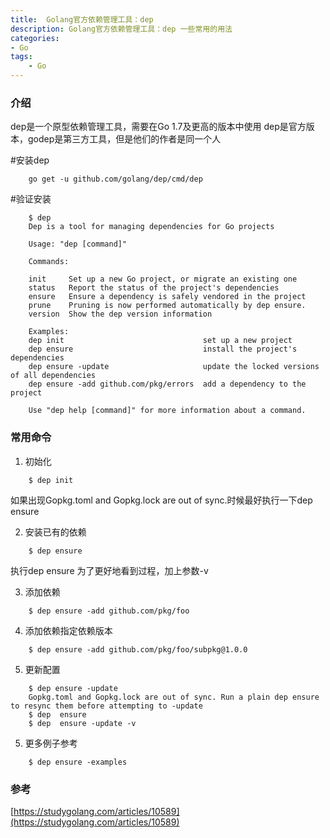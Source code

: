 ```yaml
---
title:  Golang官方依赖管理工具：dep
description: Golang官方依赖管理工具：dep 一些常用的用法
categories:
- Go 
tags:
    - Go
---
```


### 介绍
dep是一个原型依赖管理工具，需要在Go 1.7及更高的版本中使用
dep是官方版本，godep是第三方工具，但是他们的作者是同一个人

#安装dep
```
    go get -u github.com/golang/dep/cmd/dep
```
#验证安装
```
    $ dep
    Dep is a tool for managing dependencies for Go projects
    
    Usage: "dep [command]"
    
    Commands:
    
    init     Set up a new Go project, or migrate an existing one
    status   Report the status of the project's dependencies
    ensure   Ensure a dependency is safely vendored in the project
    prune    Pruning is now performed automatically by dep ensure.
    version  Show the dep version information
    
    Examples:
    dep init                               set up a new project
    dep ensure                             install the project's dependencies
    dep ensure -update                     update the locked versions of all dependencies
    dep ensure -add github.com/pkg/errors  add a dependency to the project
    
    Use "dep help [command]" for more information about a command.
```

### 常用命令

1. 初始化
```
    $ dep init
```
如果出现Gopkg.toml and Gopkg.lock are out of sync.时候最好执行一下dep ensure

2. 安装已有的依赖
```
    $ dep ensure
```
执行dep ensure 为了更好地看到过程，加上参数-v

3. 添加依赖
```
    $ dep ensure -add github.com/pkg/foo
```

4. 添加依赖指定依赖版本
```
    $ dep ensure -add github.com/pkg/foo/subpkg@1.0.0 
```

5. 更新配置
```
    $ dep ensure -update
    Gopkg.toml and Gopkg.lock are out of sync. Run a plain dep ensure to resync them before attempting to -update
    $ dep  ensure 
    $ dep  ensure -update -v
```

5. 更多例子参考
```
    $ dep ensure -examples
```

### 参考
[https://studygolang.com/articles/10589](https://studygolang.com/articles/10589)

